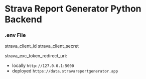 # Strava Report Generator Python Backend

### .env File

strava_client_id
strava_client_secret

strava_exc_token_redirect_uri:

- locally `http://127.0.0.1:5000`
- deployed `https://data.stravareportgenerator.app`

